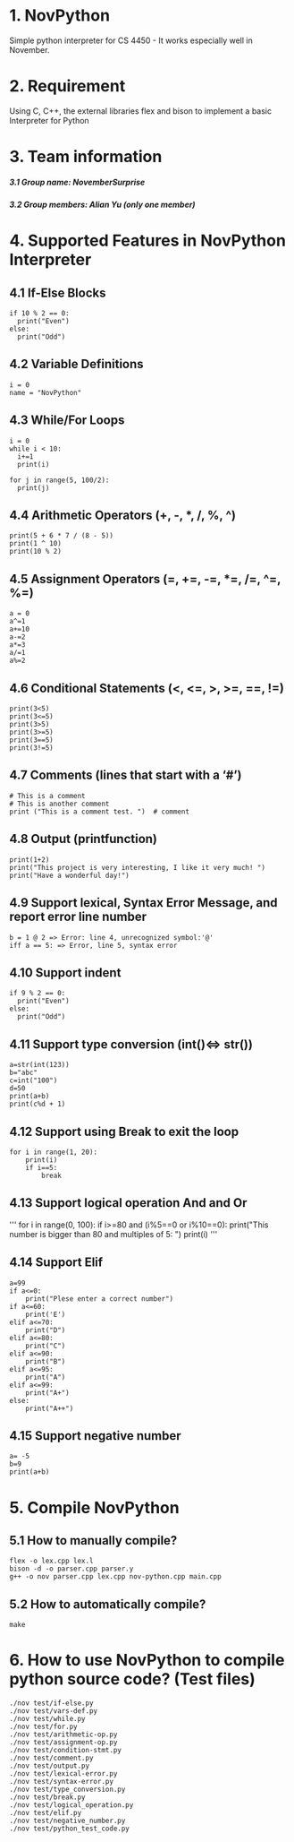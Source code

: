 # 1. NovPython
Simple python interpreter for CS 4450 - It works especially well in November. 

# 2. Requirement
Using C, C++, the external libraries flex and bison to implement a basic Interpreter for Python

# 3. Team information
##### 3.1 Group name: NovemberSurprise
##### 3.2 Group members: Alian Yu (only one member)

# 4. Supported Features in NovPython Interpreter
## 4.1 If-Else Blocks
```
if 10 % 2 == 0:
  print("Even")
else:
  print("Odd")
```

## 4.2 Variable Definitions
```
i = 0
name = "NovPython"
```
## 4.3 While/For Loops
```
i = 0
while i < 10:
  i+=1
  print(i)

for j in range(5, 100/2):
  print(j)
```

## 4.4 Arithmetic Operators (+, -, *, /, %, ^)
```
print(5 + 6 * 7 / (8 - 5))
print(1 ^ 10)
print(10 % 2)
```

## 4.5 Assignment Operators (=, +=, -=, *=, /=, ^=, %=)
```
a = 0
a^=1
a+=10
a-=2
a*=3
a/=1
a%=2
```

## 4.6 Conditional Statements (<, <=, >, >=, ==, !=)
```
print(3<5)
print(3<=5)
print(3>5)
print(3>=5)
print(3==5)
print(3!=5)
```

## 4.7 Comments (lines that start with a ‘#’)
```
# This is a comment
# This is another comment
print ("This is a comment test. ")  # comment
```

## 4.8 Output (printfunction)
```
print(1+2)  
print("This project is very interesting, I like it very much! ")
print("Have a wonderful day!")
```

## 4.9 Support lexical, Syntax Error Message, and report error line number

```
b = 1 @ 2 => Error: line 4, unrecognized symbol:'@'
iff a == 5: => Error, line 5, syntax error
```

## 4.10 Support indent
```
if 9 % 2 == 0:
  print("Even")
else:
  print("Odd")
```
## 4.11 Support type conversion (int()<=> str())
```
a=str(int(123))
b="abc"
c=int("100")
d=50
print(a+b)
print(c%d + 1)
```
## 4.12 Support using Break to exit the loop
```
for i in range(1, 20):
    print(i)
    if i==5:
        break
```
## 4.13 Support logical operation And and Or
'''
for i in range(0, 100):
    if i>=80 and (i%5==0 or i%10==0):
        print("This number is bigger than 80 and multiples of 5: ")
        print(i)
'''
## 4.14 Support Elif
```
a=99
if a<=0:
    print("Plese enter a correct number")
if a<=60:
    print('E')
elif a<=70:
    print("D")
elif a<=80:
    print("C")
elif a<=90:
    print("B")
elif a<=95:
    print("A")
elif a<=99:
    print("A+")
else:
    print("A++")
```
## 4.15 Support negative number
```
a= -5
b=9
print(a+b)
```

# 5. Compile NovPython
## 5.1 How to manually compile?
```
flex -o lex.cpp lex.l
bison -d -o parser.cpp parser.y
g++ -o nov parser.cpp lex.cpp nov-python.cpp main.cpp
```
## 5.2 How to automatically compile?
```
make
```

# 6. How to use NovPython to compile python source code? (Test files)
```
./nov test/if-else.py
./nov test/vars-def.py
./nov test/while.py
./nov test/for.py
./nov test/arithmetic-op.py
./nov test/assignment-op.py
./nov test/condition-stmt.py
./nov test/comment.py
./nov test/output.py
./nov test/lexical-error.py
./nov test/syntax-error.py
./nov test/type_conversion.py
./nov test/break.py
./nov test/logical_operation.py
./nov test/elif.py
./nov test/negative_number.py
./nov test/python_test_code.py
```
